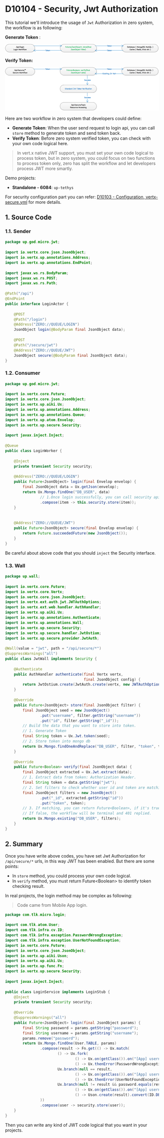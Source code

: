 # D10104 - Security, Jwt Authorization

This tutorial we'll introduce the usage of `Jwt` Authorization in zero system, the workflow is as following:

**Generate Token** :

![](/doc/image/D10104-1.png)

**Verify Token:**

![](/doc/image/D10104-2.png)

Here are two workflow in zero system that developers could define:

* **Generate Token**: When the user send request to login api, you can call `store` method to generate token and send token back.
* **Verify Token**: Before zero system verified token, you can check with your own code logical here.

> In vert.x native JWT support, you must set your own code logical to process token, but in zero system, you could focus on two functions to process token only, zero has split the workflow and let developers process JWT more smartly.

Demo projects:

* **Standalone - 6084**: `up-tethys`

For security configuration part you can refer: [D10103 - Configuration, vertx-secure.yml](/doc/vertx-zero-tutorial/d10103-configuration-vertx-secureyml.md) for more details.

## 1. Source Code

### 1.1. Sender

```java
package up.god.micro.jwt;

import io.vertx.core.json.JsonObject;
import io.vertx.up.annotations.Address;
import io.vertx.up.annotations.EndPoint;

import javax.ws.rs.BodyParam;
import javax.ws.rs.POST;
import javax.ws.rs.Path;

@Path("/api")
@EndPoint
public interface LoginActor {

    @POST
    @Path("/login")
    @Address("ZERO://QUEUE/LOGIN")
    JsonObject login(@BodyParam final JsonObject data);

    @POST
    @Path("/secure/jwt")
    @Address("ZERO://QUEUE/JWT")
    JsonObject secure(@BodyParam final JsonObject data);
}
```

### 1.2. Consumer

```java
package up.god.micro.jwt;

import io.vertx.core.Future;
import io.vertx.core.json.JsonObject;
import io.vertx.up.aiki.Ux;
import io.vertx.up.annotations.Address;
import io.vertx.up.annotations.Queue;
import io.vertx.up.atom.Envelop;
import io.vertx.up.secure.Security;

import javax.inject.Inject;

@Queue
public class LoginWorker {

    @Inject
    private transient Security security;

    @Address("ZERO://QUEUE/LOGIN")
    public Future<JsonObject> login(final Envelop envelop) {
        final JsonObject data = Ux.getJson(envelop);
        return Ux.Mongo.findOne("DB_USER", data)
                // 1.Once login successfully, you can call security api store to store token.
                .compose(item -> this.security.store(item));
    }


    @Address("ZERO://QUEUE/JWT")
    public Future<JsonObject> secure(final Envelop envelop) {
        return Future.succeededFuture(new JsonObject());
    }
}
```

Be careful about above code that you should `inject` the Security interface.

### 1.3. Wall

```java
package up.wall;

import io.vertx.core.Future;
import io.vertx.core.Vertx;
import io.vertx.core.json.JsonObject;
import io.vertx.ext.auth.jwt.JWTAuthOptions;
import io.vertx.ext.web.handler.AuthHandler;
import io.vertx.up.aiki.Ux;
import io.vertx.up.annotations.Authenticate;
import io.vertx.up.annotations.Wall;
import io.vertx.up.secure.Security;
import io.vertx.up.secure.handler.JwtOstium;
import io.vertx.up.secure.provider.JwtAuth;

@Wall(value = "jwt", path = "/api/secure/*")
@SuppressWarnings("all")
public class JwtWall implements Security {

    @Authenticate
    public AuthHandler authenticate(final Vertx vertx,
                                    final JsonObject config) {
        return JwtOstium.create(JwtAuth.create(vertx, new JWTAuthOptions(config), this::verify));
    }

    @Override
    public Future<JsonObject> store(final JsonObject filter) {
        final JsonObject seed = new JsonObject()
                .put("username", filter.getString("username"))
                .put("id", filter.getString("_id"));
        // Build the data that you want to store into token.
        // 1. Generate Token
        final String token = Ux.Jwt.token(seed);
        // 2. Store token into mongo db
        return Ux.Mongo.findOneAndReplace("DB_USER", filter, "token", token);
    }

    @Override
    public Future<Boolean> verify(final JsonObject data) {
        final JsonObject extracted = Ux.Jwt.extract(data);
        // 1. Extract data from token: Authorization Header.
        final String token = data.getString("jwt");
        // 2. Set filters to check whether user id and token are matching in storage ( Mongo DB )
        final JsonObject filters = new JsonObject()
                .put("_id", extracted.getString("id"))
                .put("token", token);
        // 3. If matching, you can return Future<Boolean>, if it's true, JWT will continue.
        // If false, the workflow will be terminal and 401 replied.
        return Ux.Mongo.existing("DB_USER", filters);
    }
}
```

## 2. Summary

Once you have write above codes, you have set Jwt Authorization for `/api/secure/*` urls, in this way JWT has been enabled. But there are some points:

* In `store` method, you could process your own code logical.
* In `verify` method, you must return Future&lt;Boolean&gt; to identify token checking result.

In real projects, the login method may be complex as following:

> Code came from Mobile App login.

```java
package com.tlk.micro.login;

import com.tlk.atom.User;
import com.tlk.infra.cv.ID;
import com.tlk.infra.exception.PasswordWrongException;
import com.tlk.infra.exception.UserNotFoundException;
import io.vertx.core.Future;
import io.vertx.core.json.JsonObject;
import io.vertx.up.aiki.Uson;
import io.vertx.up.aiki.Ux;
import io.vertx.up.func.Fn;
import io.vertx.up.secure.Security;

import javax.inject.Inject;

public class LoginService implements LoginStub {
    @Inject
    private transient Security security;

    @Override
    @SuppressWarnings("all")
    public Future<JsonObject> login(final JsonObject params) {
        final String password = params.getString("password");
        final String username = params.getString("username");
        params.remove("password");
        return Ux.Mongo.findOne(User.TABLE, params)
                .compose(result -> Fn.get(() -> Ux.match(
                        () -> Ux.fork(
                                () -> Ux.on(getClass()).on("[App] username = {0} met password wrong error.").info(username),
                                () -> Ux.thenError(PasswordWrongException.class, getClass(), username)),
                        Ux.branch(null == result,
                                () -> Ux.on(getClass()).on("[App] username = {0} does not exist.").info(username),
                                () -> Ux.thenError(UserNotFoundException.class, getClass(), username)),
                        Ux.branch(null != result && password.equals(result.getValue("password")),
                                () -> Ux.on(getClass()).on("[App] username = {0} login successfully."),
                                () -> Uson.create(result).convert(ID.DB_KEY, ID.UI_KEY).toFuture()))
                ))
                .compose(user -> security.store(user));
    }
}

```

Then you can write any kind of JWT code logical that you want in your projects.

